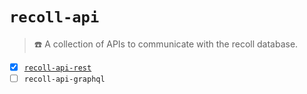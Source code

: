 `recoll-api`
==

> :phone: A collection of APIs to communicate with the recoll database.

  - [x] [`recoll-api-rest`](https://github.com/make-github-pseudonymous-again/recoll-api-rest)
  - [ ] `recoll-api-graphql`

